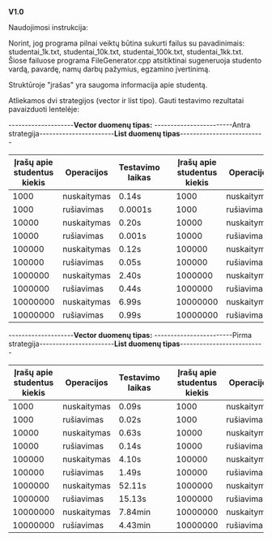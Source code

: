 **V1.0**

Naudojimosi instrukcija:

Norint, jog programa pilnai veiktų būtina sukurti failus su pavadinimais: studentai_1k.txt, studentai_10k.txt, studentai_100k.txt, studentai_1kk.txt. Šiose failuose programa FileGenerator.cpp atsitiktinai sugeneruoja studento vardą, pavardę, namų darbų pažymius, egzamino įvertinimą.

Struktūroje "įrašas" yra saugoma informacija apie studentą.

Atliekamos dvi strategijos (vector ir list tipo). Gauti testavimo rezultatai pavaizduoti lentelėje:

--------------------**Vector duomenų tipas:** ------------------------Antra strategija-----------------------**List duomenų tipas**--------------------------

|Įrašų apie studentus kiekis|Operacijos|Testavimo laikas|   |Įrašų apie studentus kiekis|Operacijos|Testavimo laikas|
|-----|-----|-----|---|-----|-----|-----|
|1000|nuskaitymas|0.14s |   |1000|nuskaitymas|0.01s |
|1000|rušiavimas|0.0001s |   |1000|rušiavimas|0.0002s |
|10000|nuskaitymas|0.20s |   |10000|nuskaitymas|0.03s |
|10000|rušiavimas|0.001s |   |10000|rušiavimas|0.001s |
|100000|nuskaitymas|0.12s |   |100000|nuskaitymas|2.58s |
|100000|rušiavimas|0.05s |   |100000|rušiavimas|0.31s |
|1000000|nuskaitymas|2.40s |   |1000000|nuskaitymas|3.21s | 
|1000000|rušiavimas|0.44s |   |1000000|rušiavimas|0.40s |
|10000000|nuskaitymas|6.99s |   |10000000|nuskaitymas|4.21s |
|10000000|rušiavimas|0.99s |   |10000000|rušiavimas|0.56s |

--------------------**Vector duomenų tipas:** ------------------------Pirma strategija-----------------------**List duomenų tipas**--------------------------

|Įrašų apie studentus kiekis|Operacijos|Testavimo laikas|   |Įrašų apie studentus kiekis|Operacijos|Testavimo laikas|
|-----|-----|-----|---|-----|-----|-----|
|1000|nuskaitymas|0.09s |   |1000|nuskaitymas|0.04s |
|1000|rušiavimas|0.02s |   |1000|rušiavimas|0.01s |
|10000|nuskaitymas|0.63s |   |10000|nuskaitymas|0.45s |
|10000|rušiavimas|0.14s |   |10000|rušiavimas|0.11s |
|100000|nuskaitymas|4.10s |   |100000|nuskaitymas|4.59s |
|100000|rušiavimas|1.49s |   |100000|rušiavimas|1.27s |
|1000000|nuskaitymas|52.11s |   |1000000|nuskaitymas|48.07s | 
|1000000|rušiavimas|15.13s |   |1000000|rušiavimas|8.40s |
|10000000|nuskaitymas|7.84min |   |10000000|nuskaitymas|6.22min |
|10000000|rušiavimas|4.43min |   |10000000|rušiavimas|4.88min |


